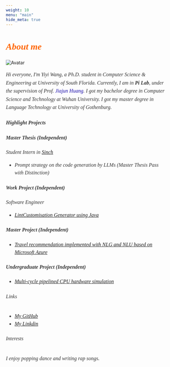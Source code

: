 ```yaml
---
weight: 10
menu: "main"
hide_meta: true
---
```

<h1 style="font-family: Georgia, 'Times New Roman', serif; line-height: 1.6; color: #ff6600;font-style: italic;">About me</h1>

![Avatar](https://braveoneone.github.io/me.jpeg) 
      <!-- Hi everyone, I'm Yiyi Wang, a Ph.D. student in Computer Science & Engineering at University of South Florida. 
      Currently, I am in **Pi Lab**, under the supervision of Prof. 
      [Jiajun Huang](https://jiajunhuang1999.github.io).
      I got my bachelor degree in Computer Science and Technology at Wuhan University. 
      I got my master degree in Language Technology at University of Gothenburg. -->
<p style="font-family: Georgia, 'Times New Roman', serif; font-size: 1rem; line-height: 1.6;font-style: italic; color: #333;">
  Hi everyone, I'm Yiyi Wang, a Ph.D. student in Computer Science & Engineering at University of South Florida. 
  Currently, I am in <strong>Pi Lab</strong>, under the supervision of Prof. 
  <a href="https://jiajunhuang1999.github.io" style="color: #1a0dab; text-decoration: none;">Jiajun Huang</a>.
  I got my bachelor degree in Computer Science and Technology at Wuhan University. 
  I got my master degree in Language Technology at University of Gothenburg.
</p>

<h3 style="font-family: Georgia, 'Times New Roman', serif; line-height: 1.5; color: #333;font-style: italic;"> Highlight Projects </h3>
<h4 style="font-family: Georgia, 'Times New Roman', serif; font-size: 1rem; line-height: 1.5; color: #333;font-style: italic;">Master Thesis (Independent)</h4>
<p style="font-family: Georgia, 'Times New Roman', serif; font-size: 1rem; line-height: 1.5; color: #333;font-style: italic">
Student Intern in <a href="https://sinch.com">Sinch</a>
</p>
<!-- --Student Intern in [Sinch](https://sinch.com) -->
<ul style="font-family: Georgia, 'Times New Roman', serif; font-size: 1rem; line-height: 1.5; color: #333;font-style: italic;">
 <li>Prompt strategy on the code generation by LLMs (Master Thesis Pass with Distinction)</li>
</ul> 

<h4 style="font-family: Georgia, 'Times New Roman', serif; font-size: 1rem; line-height: 1.5; color: #333;font-style: italic;">Work Project (Independent)</h4>
<p style="font-family: Georgia, 'Times New Roman', serif; font-size: 1rem; line-height: 1.5; color: #333;font-style: italic">
Software Engineer
</p>
<ul style="font-family: Georgia, 'Times New Roman', serif; font-size: 1rem; line-height: 1.5; color: #333;font-style: italic;">
 <li><a href="https://github.com/Braveoneone/LintCustomisation/tree/main">LintCustomisation Generator using Java</a></li>
</ul> 

<h4 style="font-family: Georgia, 'Times New Roman', serif; font-size: 1rem; line-height: 1.5; color: #333;font-style: italic;">Master Project (Independent)</h4>
<ul style="font-family: Georgia, 'Times New Roman', serif; font-size: 1rem; line-height: 1.5; color: #333;font-style: italic;">
 <li><a href="https://github.com/Braveoneone/final-project-dialogue-system2/blob/main/README.md">Travel recommendation implemented with NLG and NLU based on Microsoft Azure</a></li>
</ul>


<h4 style="font-family: Georgia, 'Times New Roman', serif; font-size: 1rem; line-height: 1.5; color: #333;font-style: italic;">Undergraduate Project (Independent)</h4>
<ul style="font-family: Georgia, 'Times New Roman', serif; font-size: 1rem; line-height: 1.5; color: #333;font-style: italic;">
 <li><a href="https://github.com/Braveoneone/Braveoneone.github.io/blob/3276570222ff8c48ea502f54f8d34d24e251bd26/static/cpuVHDL.pdf">Multi-cycle pipelined CPU hardware simulation</a></li>
</ul>


<h6 style="font-family: Georgia, 'Times New Roman', serif; font-size: 1rem; line-height: 1.5; color: #333;font-style: italic;"> Links </h6>

<ul style="font-family: Georgia, 'Times New Roman', serif; font-size: 1rem; line-height: 1.5; color: #333;font-style: italic;">
  <li><a href="https://github.com/Braveoneone">My GitHub</a></li>
  <li><a href="https://www.linkedin.com/in/yiyi-wang-0551b7179/">My Linkdin</a></li>
</ul>

<h6 style="font-family: Georgia, 'Times New Roman', serif; font-size: 1rem; line-height: 1.5; color: #333;font-style: italic;"> Interests </h6>
<p style="font-family: Georgia, 'Times New Roman', serif; font-size: 1rem; line-height: 1.5; color: #333;font-style: italic">I enjoy popping dance and writing rap songs. </p>

 
